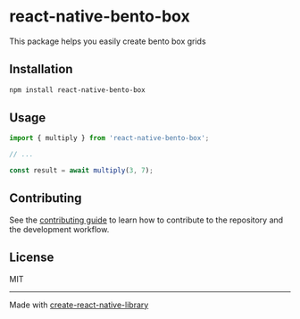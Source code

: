 # react-native-bento-box

This package helps you easily create bento box grids

## Installation

```sh
npm install react-native-bento-box
```

## Usage

```js
import { multiply } from 'react-native-bento-box';

// ...

const result = await multiply(3, 7);
```

## Contributing

See the [contributing guide](CONTRIBUTING.md) to learn how to contribute to the repository and the development workflow.

## License

MIT

---

Made with [create-react-native-library](https://github.com/callstack/react-native-builder-bob)
